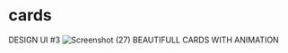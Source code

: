 # cards

DESIGN UI #3
![Screenshot (27)](https://user-images.githubusercontent.com/80411952/177735157-632cd193-29ee-48da-b33d-1f527606d109.png)
BEAUTIFULL CARDS WITH ANIMATION

